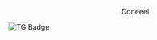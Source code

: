 <div id="header" align="center">
  <p>Doneeel</p>
</div>

<div id="badges">
  <img src="https://img.shields.io/badge/Doneeel-white?logo=telegram&logoColor=blue&style=for-the-badge" alt="TG Badge"/>
</div>
